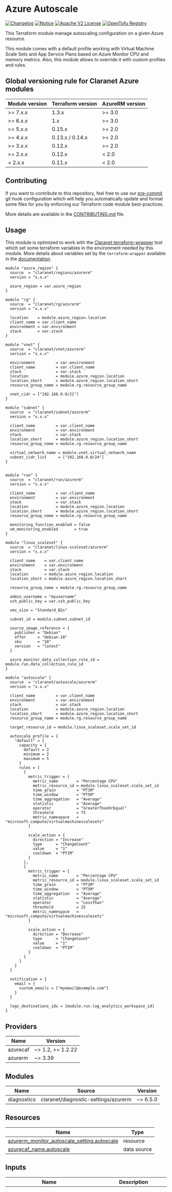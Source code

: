 # Azure Autoscale
[![Changelog](https://img.shields.io/badge/changelog-release-green.svg)](CHANGELOG.md) [![Notice](https://img.shields.io/badge/notice-copyright-blue.svg)](NOTICE) [![Apache V2 License](https://img.shields.io/badge/license-Apache%20V2-orange.svg)](LICENSE) [![OpenTofu Registry](https://img.shields.io/badge/opentofu-registry-yellow.svg)](https://search.opentofu.org/module/claranet/autoscale/azurerm/)

This Terraform module manage autoscaling configuration on a given Azure resource.

This module comes with a default profile working with Virtual Machine Scale Sets and App Service Plans based on Azure Monitor CPU and memory metrics. Also, this module allows to override it with custom profiles and rules.

<!-- BEGIN_TF_DOCS -->
## Global versioning rule for Claranet Azure modules

| Module version | Terraform version | AzureRM version |
| -------------- | ----------------- | --------------- |
| >= 7.x.x       | 1.3.x             | >= 3.0          |
| >= 6.x.x       | 1.x               | >= 3.0          |
| >= 5.x.x       | 0.15.x            | >= 2.0          |
| >= 4.x.x       | 0.13.x / 0.14.x   | >= 2.0          |
| >= 3.x.x       | 0.12.x            | >= 2.0          |
| >= 2.x.x       | 0.12.x            | < 2.0           |
| <  2.x.x       | 0.11.x            | < 2.0           |

## Contributing

If you want to contribute to this repository, feel free to use our [pre-commit](https://pre-commit.com/) git hook configuration
which will help you automatically update and format some files for you by enforcing our Terraform code module best-practices.

More details are available in the [CONTRIBUTING.md](./CONTRIBUTING.md#pull-request-process) file.

## Usage

This module is optimized to work with the [Claranet terraform-wrapper](https://github.com/claranet/terraform-wrapper) tool
which set some terraform variables in the environment needed by this module.
More details about variables set by the `terraform-wrapper` available in the [documentation](https://github.com/claranet/terraform-wrapper#environment).

```hcl
module "azure_region" {
  source  = "claranet/regions/azurerm"
  version = "x.x.x"

  azure_region = var.azure_region
}

module "rg" {
  source  = "claranet/rg/azurerm"
  version = "x.x.x"

  location    = module.azure_region.location
  client_name = var.client_name
  environment = var.environment
  stack       = var.stack
}

module "vnet" {
  source  = "claranet/vnet/azurerm"
  version = "x.x.x"

  environment         = var.environment
  client_name         = var.client_name
  stack               = var.stack
  location            = module.azure_region.location
  location_short      = module.azure_region.location_short
  resource_group_name = module.rg.resource_group_name

  vnet_cidr = ["192.168.0.0/21"]
}

module "subnet" {
  source  = "claranet/subnet/azurerm"
  version = "x.x.x"

  client_name         = var.client_name
  environment         = var.environment
  stack               = var.stack
  location_short      = module.azure_region.location_short
  resource_group_name = module.rg.resource_group_name

  virtual_network_name = module.vnet.virtual_network_name
  subnet_cidr_list     = ["192.168.0.0/24"]
}


module "run" {
  source  = "claranet/run/azurerm"
  version = "x.x.x"

  client_name         = var.client_name
  environment         = var.environment
  stack               = var.stack
  location            = module.azure_region.location
  location_short      = module.azure_region.location_short
  resource_group_name = module.rg.resource_group_name

  monitoring_function_enabled = false
  vm_monitoring_enabled       = true
}

module "linux_scaleset" {
  source  = "claranet/linux-scaleset/azurerm"
  version = "x.x.x"

  client_name    = var.client_name
  environment    = var.environment
  stack          = var.stack
  location       = module.azure_region.location
  location_short = module.azure_region.location_short

  resource_group_name = module.rg.resource_group_name

  admin_username = "myusername"
  ssh_public_key = var.ssh_public_key

  vms_size = "Standard_B2s"

  subnet_id = module.subnet.subnet_id

  source_image_reference = {
    publisher = "Debian"
    offer     = "debian-10"
    sku       = "10"
    version   = "latest"
  }

  azure_monitor_data_collection_rule_id = module.run.data_collection_rule_id
}

module "autoscale" {
  source  = "claranet/autoscale/azurerm"
  version = "x.x.x"

  client_name         = var.client_name
  environment         = var.environment
  stack               = var.stack
  location            = module.azure_region.location
  location_short      = module.azure_region.location_short
  resource_group_name = module.rg.resource_group_name

  target_resource_id = module.linux_scaleset.scale_set_id

  autoscale_profile = {
    "default" = {
      capacity = {
        default = 2
        minimum = 2
        maximum = 5
      }
      rules = [
        {
          metric_trigger = {
            metric_name        = "Percentage CPU"
            metric_resource_id = module.linux_scaleset.scale_set_id
            time_grain         = "PT1M"
            time_window        = "PT5M"
            time_aggregation   = "Average"
            statistic          = "Average"
            operator           = "GreaterThanOrEqual"
            threshold          = 75
            metric_namespace   = "microsoft.compute/virtualmachinescalesets"
          }

          scale_action = {
            direction = "Increase"
            type      = "ChangeCount"
            value     = "1"
            cooldown  = "PT1M"
          }
        },
        {
          metric_trigger = {
            metric_name        = "Percentage CPU"
            metric_resource_id = module.linux_scaleset.scale_set_id
            time_grain         = "PT1M"
            time_window        = "PT5M"
            time_aggregation   = "Average"
            statistic          = "Average"
            operator           = "LessThan"
            threshold          = 25
            metric_namespace   = "microsoft.compute/virtualmachinescalesets"
          }

          scale_action = {
            direction = "Decrease"
            type      = "ChangeCount"
            value     = "1"
            cooldown  = "PT1M"
          }
        }
      ]
    }
  }

  notification = {
    email = {
      custom_emails = ["myemail@example.com"]
    }
  }

  logs_destinations_ids = [module.run.log_analytics_workspace_id]
}
```

## Providers

| Name | Version |
|------|---------|
| azurecaf | ~> 1.2, >= 1.2.22 |
| azurerm | ~> 3.39 |

## Modules

| Name | Source | Version |
|------|--------|---------|
| diagnostics | claranet/diagnostic-settings/azurerm | ~> 6.5.0 |

## Resources

| Name | Type |
|------|------|
| [azurerm_monitor_autoscale_setting.autoscale](https://registry.terraform.io/providers/hashicorp/azurerm/latest/docs/resources/monitor_autoscale_setting) | resource |
| [azurecaf_name.autoscale](https://registry.terraform.io/providers/aztfmod/azurecaf/latest/docs/data-sources/name) | data source |

## Inputs

| Name | Description | Type | Default | Required |
|------|-------------|------|---------|:--------:|
| autoscale\_profile | One or more (up to 20) autoscale profile blocks. | <pre>map(object({<br/>    capacity = object({<br/>      default = number<br/>      minimum = optional(number, 1)<br/>      maximum = optional(number, 5)<br/>    })<br/>    rules = optional(list(object({<br/>      metric_trigger = object({<br/>        metric_name              = string<br/>        metric_resource_id       = string<br/>        operator                 = string<br/>        statistic                = string<br/>        time_aggregation         = string<br/>        time_grain               = string<br/>        time_window              = string<br/>        threshold                = number<br/>        metric_namespace         = optional(string)<br/>        divide_by_instance_count = optional(bool)<br/>        dimensions = optional(list(object({<br/>          name     = string<br/>          operator = string<br/>          values   = list(string)<br/>        })), [])<br/>      })<br/>      scale_action = object({<br/>        cooldown  = string<br/>        direction = string<br/>        type      = string<br/>        value     = number<br/>      })<br/>    })), [])<br/>    fixed_date = optional(object({<br/>      end      = string<br/>      start    = string<br/>      timezone = string<br/>    }))<br/>    recurrence = optional(object({<br/>      timezone = string<br/>      days     = list(string)<br/>      hours    = list(number)<br/>      minutes  = list(number)<br/>    }))<br/>  }))</pre> | n/a | yes |
| client\_name | Client name/account used in naming. | `string` | n/a | yes |
| custom\_autoscale\_setting\_name | Custom Autoscale setting name | `string` | `""` | no |
| custom\_diagnostic\_settings\_name | Custom name of the diagnostics settings, name will be 'default' if not set. | `string` | `"default"` | no |
| default\_tags\_enabled | Option to enable or disable default tags | `bool` | `true` | no |
| enable\_autoscale | Specifies whether automatic scaling is enabled for the target resource. | `bool` | `true` | no |
| environment | Project environment. | `string` | n/a | yes |
| extra\_tags | Additional tags to associate with your autoscale setting | `map(string)` | `{}` | no |
| location | Azure location/region to use. | `string` | n/a | yes |
| location\_short | Short string for Azure location. | `string` | n/a | yes |
| logs\_categories | Log categories to send to destinations. | `list(string)` | `null` | no |
| logs\_destinations\_ids | List of destination resources IDs for logs diagnostic destination.<br/>Can be `Storage Account`, `Log Analytics Workspace` and `Event Hub`. No more than one of each can be set.<br/>If you want to specify an Azure EventHub to send logs and metrics to, you need to provide a formated string with both the EventHub Namespace authorization send ID and the EventHub name (name of the queue to use in the Namespace) separated by the `|` character. | `list(string)` | n/a | yes |
| logs\_metrics\_categories | Metrics categories to send to destinations. | `list(string)` | `null` | no |
| name\_prefix | Optional prefix for the generated name | `string` | `""` | no |
| name\_suffix | Optional suffix for the generated name | `string` | `""` | no |
| notification | Manage emailing and webhooks for sending notifications. | <pre>object({<br/>    email = optional(object({<br/>      send_to_subscription_administrator    = optional(bool, false)<br/>      send_to_subscription_co_administrator = optional(bool, false)<br/>      custom_emails                         = optional(list(string))<br/>    }))<br/>    webhooks = optional(list(object({<br/>      service_uri = string<br/>      properties  = optional(map(string))<br/>    })), [])<br/>  })</pre> | `null` | no |
| resource\_group\_name | Custom resource group name to attach autoscale configuration to. Target resource group by default. | `string` | `null` | no |
| stack | Project stack name. | `string` | n/a | yes |
| target\_resource\_id | ID of the resource to apply the autoscale setting to. | `string` | n/a | yes |
| use\_caf\_naming | Use the Azure CAF naming provider to generate default resource name. `custom_autoscale_setting_name` override this if set. Legacy default name is used if this is set to `false`. | `bool` | `true` | no |

## Outputs

| Name | Description |
|------|-------------|
| autoscale\_setting\_id | Azure Autoscale setting ID |
| autoscale\_setting\_name | Azure Autoscale setting name |
<!-- END_TF_DOCS -->
## Related documentation

Microsoft Azure documentation - Virtual Machine Scale Sets Autoscale: [docs.microsoft.com/en-us/azure/virtual-machine-scale-sets/virtual-machine-scale-sets-autoscale-overview](https://docs.microsoft.com/en-us/azure/virtual-machine-scale-sets/virtual-machine-scale-sets-autoscale-overview)

Microsoft Azure documentation - App Services Autoscale: [docs.microsoft.com/en-us/azure/app-service/manage-scale-up](https://docs.microsoft.com/en-us/azure/app-service/manage-scale-up)

Microsoft Azure documentation - Metrics supported: [docs.microsoft.com/en-us/azure/azure-monitor/essentials/metrics-supported](https://docs.microsoft.com/en-us/azure/azure-monitor/essentials/metrics-supported)
